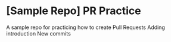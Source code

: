 # [Sample Repo] PR Practice
A sample repo for practicing how to create Pull Requests
Adding introduction
New commits
